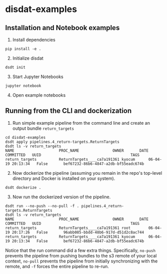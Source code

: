 # disdat-examples
## Installation and Notebook examples
1. Install dependencies
```commandline
pip install -e .
```
2. Initialize disdat
```commandline
dsdt init
```
3. Start Jupyter Notebooks
```commandline
jupyter notebook
```

4. Open example notebooks

## Running from the CLI and dockerization 
1. Run simple example pipeline from the command line and create an output bundle `return_targets`
```commandline
cd disdat-examples
dsdt apply pipelines.4_return-targets.ReturnTargets
dsdt ls -v return_targets
NAME                	PROC_NAME           	OWNER   	DATE              	COMMITTED	UUID                                    	TAGS
return_targets      	ReturnTargets____ca7a191361	kyocum  	06-04-19 20:13:34 	False   	bef67232-86b6-4847-a2db-bf55eadc674b
```
2. Now dockerize the pipeline (assuming you remain in the repo's top-level directory and Docker is installed on your system).
```commandline
dsdt dockerize .
```
3. Now run the dockerized version of the pipeline.
```
dsdt run --no-push --no-pull -f . pipelines.4_return-targets.ReturnTargets
dsdt ls -v return_targets
NAME                	PROC_NAME           	OWNER   	DATE              	COMMITTED	UUID                                    	TAGS
return_targets      	ReturnTargets____ca7a191361	root    	06-04-19 20:17:26 	False   	96abb085-bbdd-48b6-917d-d51d2c8ac744
return_targets      	ReturnTargets____ca7a191361	kyocum  	06-04-19 20:13:34 	False   	bef67232-86b6-4847-a2db-bf55eadc674b
```

Notice that the run command did a few extra things.  Specifically, `no-push` prevents the pipeline from pushing bundles to the s3 remote of your local context, `no-pull` prevents the pipeline from initially synchronizing with the remote, and `-f` forces the entire pipeline to re-run.    



